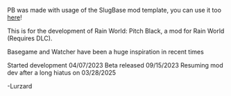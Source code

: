 PB was made with usage of the SlugBase mod template, you can use it too [here](https://github.com/SlimeCubed/SlugTemplate)!

This is for the development of Rain World: Pitch Black, a mod for Rain World (Requires DLC).

Basegame and Watcher have been a huge inspiration in recent times

Started development 04/07/2023
Beta released 09/15/2023
Resuming mod dev after a long hiatus on 03/28/2025

-Lurzard
